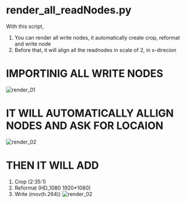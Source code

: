 # render_all_readNodes.py
With this script, 
1. You can render all write nodes, it automatically create crop, reformat and write node
2. Before that, it will align all the readnodes in scale of 2, in x-direcion


# IMPORTINIG ALL WRITE NODES
![render_01](https://user-images.githubusercontent.com/65713157/132108476-b296f867-fb0b-4b64-9d44-9fd2a1160acb.jpg)

# IT WILL AUTOMATICALLY ALLIGN NODES AND ASK FOR LOCAION
![render_02](https://user-images.githubusercontent.com/65713157/132108517-eda2047d-eba5-4b52-af7f-c7426fcc93ed.jpg)

# THEN IT WILL ADD
1. Crop (2:35:1)
2. Reformat (HD_1080 1920*1080)
3. Write (mov(h.264))
![render_02](https://user-images.githubusercontent.com/65713157/132108567-bd32b482-8570-42b3-a6d1-3dddbc4a36e6.jpg)

